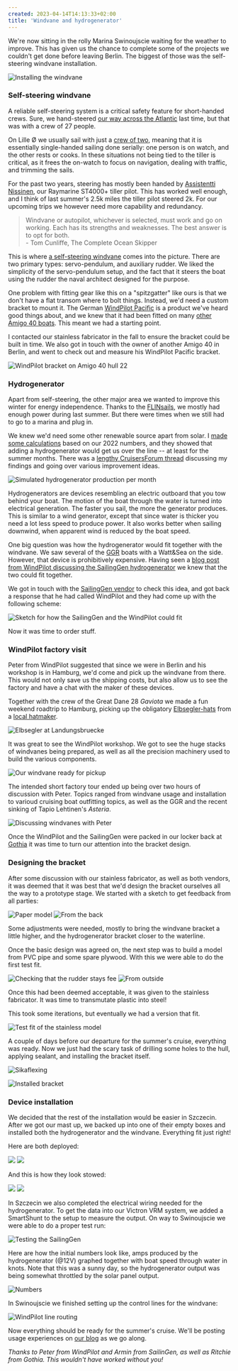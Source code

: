 ```yaml
---
created: 2023-04-14T14:13:33+02:00
title: 'Windvane and hydrogenerator'
---
```

We're now sitting in the rolly Marina Swinoujscie waiting for the weather to improve. This has given us the chance to complete some of the projects we couldn't get done before leaving Berlin. The biggest of those was the self-steering windvane installation.

![Installing the windvane](../2023/20230410_131024.jpg)

<!--more-->

### Self-steering windvane

A reliable self-steering system is a critical safety feature for short-handed crews. Sure, we hand-steered [our way across the Atlantic](https://bergie.iki.fi/blog/sailing-across-the-atlantic/) last time, but that was with a crew of 27 people.

On Lille Ø we usually sail with just a [crew of two](/crew/), meaning that it is essentially single-handed sailing done serially: one person is on watch, and the other rests or cooks. In these situations not being tied to the tiller is critical, as it frees the on-watch to focus on navigation, dealing with traffic, and trimming the sails.

For the past two years, steering has mostly been handed by [Assistentti Nissinen](/crew/#assistentti+nissinen), our Raymarine ST4000+ tiller pilot. This has worked well enough, and I think of last summer's 2.5k miles the tiller pilot steered 2k. For our upcoming trips we however need more capability and redundancy.

> Windvane or autopilot, whichever is selected, must work and go on working. Each has its strengths and weaknesses. The best answer is to opt for both.<br>
\- Tom Cunliffe, The Complete Ocean Skipper

This is where [a self-steering windvane](https://en.wikipedia.org/wiki/Self-steering_gear#Mechanical) comes into the picture. There are two primary types: servo-pendulum, and auxiliary rudder. We liked the simplicity of the servo-pendulum setup, and the fact that it steers the boat using the rudder the naval architect designed for the purpose.

One problem with fitting gear like this on a "spitzgatter" like ours is that we don't have a flat transom where to bolt things. Instead, we'd need a custom bracket to mount it. The German [WindPilot Pacific](https://windpilot.com/n/wind/en/prod/paci/) is a product we've heard good things about, and we knew that it had been fitted on many [other Amigo 40 boats](https://windpilot.com/n/wind/en/foto/paci/Amigo40). This meant we had a starting point.

I contacted our stainless fabricator in the fall to ensure the bracket could be built in time. We also got in touch with the owner of another Amigo 40 in Berlin, and went to check out and measure his WindPilot Pacific bracket.

![WindPilot bracket on Amigo 40 hull 22](../2023/20230304_135724.jpg)

### Hydrogenerator

Apart from self-steering, the other major area we wanted to improve this winter for energy independence. Thanks to the [FLINsails](https://flin-solar.de/flinsail), we mostly had enough power during last summer. But there were times when we still had to go to a marina and plug in.

We knew we'd need some other renewable source apart from solar. I [made some calculations](https://gist.github.com/bergie/6de660b18fd0994286ab085d68e4fe44) based on our 2022 numbers, and they showed that adding a hydrogenerator would get us over the line -- at least for the summer months.
There was a [lengthy CruisersForum thread](https://www.cruisersforum.com/forums/f14/solar-vs-wind-vs-hydro-272127.html) discussing my findings and going over various improvement ideas.

![Simulated hydrogenerator production per month](../2023/hydrogenerator-output-simulated.png)

Hydrogenerators are devices resembling an electric outboard that you tow behind your boat. The motion of the boat through the water is turned into electrical generation. The faster you sail, the more the generator produces. This is similar to a wind generator, except that since water is thicker you need a lot less speed to produce power. It also works better when sailing downwind, when apparent wind is reduced by the boat speed.

One big question was how the hydrogenerator would fit together with the windvane. We saw several of the [GGR](https://goldengloberace.com) boats with a Watt&Sea on the side. However, that device is prohibitively expensive. Having seen a [blog post from WindPilot discussing the SailingGen hydrogenerator](https://windpilot.com/blog/en/equipment/joint-venture/) we knew that the two could fit together.

We got in touch with the [SailingGen vendor](https://sailnsea.1a-shops.eu) to check this idea, and got back a response that he had called WindPilot and they had come up with the following scheme:

![Sketch for how the SailingGen and the WindPilot could fit](../2023/sailinggen-windpilot-sketch.png)

Now it was time to order stuff.

### WindPilot factory visit

Peter from WindPilot suggested that since we were in Berlin and his workshop is in Hamburg, we'd come and pick up the windvane from there. This would not only save us the shipping costs, but also allow us to see the factory and have a chat with the maker of these devices.

Together with the crew of the Great Dane 28 _Gaviota_ we made a fun weekend roadtrip to Hamburg, picking up the obligatory [Elbsegler-hats](https://en.wikipedia.org/wiki/Mariner%27s_cap) from a [local hatmaker](http://www.muetzenmacher-hamburg.de).

![Elbsegler at Landungsbruecke](../2023/20230224_172426.jpg)

It was great to see the WindPilot workshop. We got to see the huge stacks of windvanes being prepared, as well as all the precision machinery used to build the various components.

![Our windvane ready for pickup](../2023/PXL_20230225_105811177.jpg)

The intended short factory tour ended up being over two hours of discussion with Peter. Topics ranged from windvane usage and installation to varioud cruising boat outfitting topics, as well as the GGR and the recent sinking of Tapio Lehtinen's _Asteria_.

![Discussing windvanes with Peter](../2023/PXL_20230225_114728620.jpg)

Once the WindPilot and the SailingGen were packed in our locker back at [Gothia](https://scgothia.de) it was time to turn our attention into the bracket design.

### Designing the bracket

After some discussion with our stainless fabricator, as well as both vendors, it was deemed that it was best that we'd design the bracket ourselves all the way to a prototype stage. We started with a sketch to get feedback from all parties:

![Paper model](../2023/20230310_150355.jpg)
![From the back](../2023/0ba9ea53-ea88-4938-aad9-6ce4cb411c22_20230310_152221.jpg)

Some adjustments were needed, mostly to bring the windvane bracket a little higher, and the hydrogenerator bracket closer to the waterline.

Once the basic design was agreed on, the next step was to build a model from PVC pipe and some spare plywood. With this we were able to do the first test fit.

![Checking that the rudder stays fee](../2023/20230311_152324.jpg)
![From outside](../2023/20230311_153137.jpg)

Once this had been deemed acceptable, it was given to the stainless fabricator. It was time to transmutate plastic into steel!

This took some iterations, but eventually we had a version that fit.

![Test fit of the stainless model](../2023/PXL_20230404_121722904.jpg)

A couple of days before our departure for the summer's cruise, everything was ready. Now we just had the scary task of drilling some holes to the hull, applying sealant, and installing the bracket itself.

![Sikaflexing](../2023/20230407_113919.jpg)

![Installed bracket](../2023/20230408_085518.jpg)

### Device installation

We decided that the rest of the installation would be easier in Szczecin. After we got our mast up, we backed up into one of their empty boxes and installed both the hydrogenerator and the windvane. Everything fit just right!

Here are both deployed:

![](../2023/PXL_20230410_115330625.jpg)
![](../2023/PXL_20230410_115351304.jpg)

And this is how they look stowed:

![](../2023/PXL_20230410_115605105.jpg)
![](../2023/PXL_20230410_115619711.jpg)

In Szczecin we also completed the electrical wiring needed for the hydrogenerator. To get the data into our Victron VRM system, we added a SmartShunt to the setup to measure the output. On way to Swinoujscie we were able to do a proper test run:

![Testing the SailingGen](../2023/20230412_131327.jpg)

Here are how the initial numbers look like, amps produced by the hydrogenerator (@12V) graphed together with boat speed through water in knots. Note that this was a sunny day, so the hydrogenerator output was being somewhat throttled by the solar panel output.

![Numbers](../2023/sailinggen-testrun.jpg)

In Swinoujscie we finished setting up the control lines for the windvane:

![WindPilot line routing](../2023/20230413_142245.jpg)

Now everything should be ready for the summer's cruise. We'll be posting usage experiences on [our blog](https://lille-oe.de) as we go along.

_Thanks to Peter from WindPilot and Armin from SailinGen, as well as Ritchie from Gothia. This wouldn't have worked without you!_
